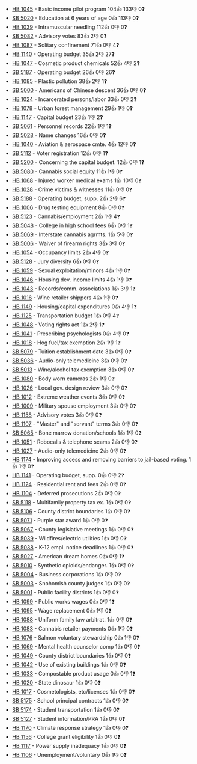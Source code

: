 * [HB 1045](hb/1045) - Basic income pilot program 104👍 133👎 0❓
* [SB 5020](sb/5020) - Education at 6 years of age 0👍 113👎 0❓
* [HB 1039](hb/1039) - Intramuscular needling 112👍 0👎 0❓
* [SB 5082](sb/5082) - Advisory votes 83👍 2👎 0❓
* [HB 1087](hb/1087) - Solitary confinement 71👍 0👎 4❓
* [HB 1140](hb/1140) - Operating budget 35👍 2👎 27❓
* [HB 1047](hb/1047) - Cosmetic product chemicals 52👍 4👎 2❓
* [SB 5187](sb/5187) - Operating budget 26👍 0👎 26❓
* [HB 1085](hb/1085) - Plastic pollution 38👍 2👎 1❓
* [SB 5000](sb/5000) - Americans of Chinese descent 36👍 0👎 0❓
* [HB 1024](hb/1024) - Incarcerated persons/labor 33👍 0👎 2❓
* [HB 1078](hb/1078) - Urban forest management 29👍 1👎 0❓
* [HB 1147](hb/1147) - Capital budget 23👍 1👎 2❓
* [SB 5061](sb/5061) - Personnel records 22👍 1👎 1❓
* [SB 5028](sb/5028) - Name changes 16👍 0👎 0❓
* [HB 1040](hb/1040) - Aviation & aerospace cmte. 4👍 12👎 0❓
* [SB 5112](sb/5112) - Voter registration 12👍 0👎 1❓
* [SB 5200](sb/5200) - Concerning the capital budget. 12👍 0👎 1❓
* [SB 5080](sb/5080) - Cannabis social equity 11👍 1👎 0❓
* [HB 1068](hb/1068) - Injured worker medical exams 1👍 10👎 0❓
* [HB 1028](hb/1028) - Crime victims & witnesses 11👍 0👎 0❓
* [SB 5188](sb/5188) - Operating budget, supp. 2👍 2👎 6❓
* [HB 1006](hb/1006) - Drug testing equipment 8👍 0👎 0❓
* [SB 5123](sb/5123) - Cannabis/employment 2👍 1👎 4❓
* [SB 5048](sb/5048) - College in high school fees 6👍 0👎 1❓
* [SB 5069](sb/5069) - Interstate cannabis agrmts. 1👍 5👎 0❓
* [SB 5006](sb/5006) - Waiver of firearm rights 3👍 3👎 0❓
* [HB 1054](hb/1054) - Occupancy limits 2👍 4👎 0❓
* [SB 5128](sb/5128) - Jury diversity 6👍 0👎 0❓
* [HB 1059](hb/1059) - Sexual exploitation/minors 4👍 1👎 0❓
* [HB 1046](hb/1046) - Housing dev. income limits 4👍 1👎 0❓
* [HB 1043](hb/1043) - Records/comm. associations 1👍 3👎 1❓
* [HB 1016](hb/1016) - Wine retailer shippers 4👍 1👎 0❓
* [HB 1149](hb/1149) - Housing/capital expenditures 0👍 4👎 1❓
* [HB 1125](hb/1125) - Transportation budget 1👍 0👎 4❓
* [HB 1048](hb/1048) - Voting rights act 1👍 2👎 1❓
* [HB 1041](hb/1041) - Prescribing psychologists 0👍 4👎 0❓
* [HB 1018](hb/1018) - Hog fuel/tax exemption 2👍 1👎 1❓
* [SB 5079](sb/5079) - Tuition establishment date 3👍 0👎 0❓
* [SB 5036](sb/5036) - Audio-only telemedicine 3👍 0👎 0❓
* [SB 5013](sb/5013) - Wine/alcohol tax exemption 3👍 0👎 0❓
* [HB 1080](hb/1080) - Body worn cameras 2👍 1👎 0❓
* [HB 1026](hb/1026) - Local gov. design review 3👍 0👎 0❓
* [HB 1012](hb/1012) - Extreme weather events 3👍 0👎 0❓
* [HB 1009](hb/1009) - Military spouse employment 3👍 0👎 0❓
* [HB 1158](hb/1158) - Advisory votes 3👍 0👎 0❓
* [HB 1107](hb/1107) - "Master" and "servant" terms 3👍 0👎 0❓
* [SB 5065](sb/5065) - Bone marrow donation/schools 1👍 1👎 0❓
* [HB 1051](hb/1051) - Robocalls & telephone scams 2👍 0👎 0❓
* [HB 1027](hb/1027) - Audio-only telemedicine 2👍 0👎 0❓
* [HB 1174](hb/1174) - Improving access and removing barriers to jail-based voting. 1👍 1👎 0❓
* [HB 1141](hb/1141) - Operating budget, supp. 0👍 0👎 2❓
* [HB 1124](hb/1124) - Residential rent and fees 2👍 0👎 0❓
* [HB 1104](hb/1104) - Deferred prosecutions 2👍 0👎 0❓
* [SB 5118](sb/5118) - Multifamily property tax ex. 1👍 0👎 0❓
* [SB 5106](sb/5106) - County district boundaries 1👍 0👎 0❓
* [SB 5071](sb/5071) - Purple star award 1👍 0👎 0❓
* [SB 5067](sb/5067) - County legislative meetings 1👍 0👎 0❓
* [SB 5039](sb/5039) - Wildfires/electric utilities 1👍 0👎 0❓
* [SB 5038](sb/5038) - K-12 empl. notice deadlines 1👍 0👎 0❓
* [SB 5027](sb/5027) - American dream homes 0👍 0👎 1❓
* [SB 5010](sb/5010) - Synthetic opioids/endanger. 1👍 0👎 0❓
* [SB 5004](sb/5004) - Business corporations 1👍 0👎 0❓
* [SB 5003](sb/5003) - Snohomish county judges 1👍 0👎 0❓
* [SB 5001](sb/5001) - Public facility districts 1👍 0👎 0❓
* [HB 1099](hb/1099) - Public works wages 0👍 0👎 1❓
* [HB 1095](hb/1095) - Wage replacement 0👍 1👎 0❓
* [HB 1088](hb/1088) - Uniform family law arbitrat. 1👍 0👎 0❓
* [HB 1083](hb/1083) - Cannabis retailer payments 0👍 1👎 0❓
* [HB 1076](hb/1076) - Salmon voluntary stewardship 0👍 1👎 0❓
* [HB 1069](hb/1069) - Mental health counselor comp 1👍 0👎 0❓
* [HB 1049](hb/1049) - County district boundaries 1👍 0👎 0❓
* [HB 1042](hb/1042) - Use of existing buildings 1👍 0👎 0❓
* [HB 1033](hb/1033) - Compostable product usage 0👍 0👎 1❓
* [HB 1020](hb/1020) - State dinosaur 1👍 0👎 0❓
* [HB 1017](hb/1017) - Cosmetologists, etc/licenses 1👍 0👎 0❓
* [SB 5175](sb/5175) - School principal contracts 1👍 0👎 0❓
* [SB 5174](sb/5174) - Student transportation 1👍 0👎 0❓
* [SB 5127](sb/5127) - Student information/PRA 1👍 0👎 0❓
* [HB 1170](hb/1170) - Climate response strategy 1👍 0👎 0❓
* [HB 1156](hb/1156) - College grant eligibility 1👍 0👎 0❓
* [HB 1117](hb/1117) - Power supply inadequacy 1👍 0👎 0❓
* [HB 1106](hb/1106) - Unemployment/voluntary 0👍 1👎 0❓